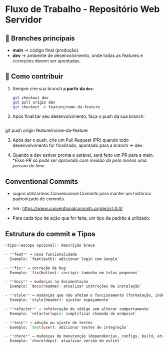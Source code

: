 # Fluxo de Trabalho - Repositório Web Servidor

## 📌 Branches principais
- **main** → código final (produção).
- **dev** → ambiente de desenvolvimento, onde todas as features e correções devem ser apontadas.

## 🚀 Como contribuir
1. Sempre crie sua branch **a partir da `dev`**:
   ```bash
   git checkout dev
   git pull origin dev
   git checkout -b feature/nome-da-feature

2. Após finalizar seu desenvolvimento, faça o push da sua branch:
   ```bash
git push origin feature/nome-da-feature

3. Após dar o push, crie um Pull Request (PR) quando todo desenvolvimento for finalizado, apontado para a branch → dev.

4. Quando a dev estiver pronta e estável, será feito um PR para a main.
 **Esse PR só pode ser aprovado com revisão de pelo menos uma pessoa do time.*
 
 ## Conventional Commits
 - sugiro utilizarmos Convencional Commits para manter um histórico padronizado de commits. 
 - link: https://www.conventionalcommits.org/en/v1.0.0/
 
 - Para cada tipo de ação que for feita, um tipo de padrão é utilizado:

 ## Estrutura do commit e Tipos
```bash
<tipo>(escopo opcional): descrição breve

- **feat** → nova funcionalidade  
  Exemplo: `feat(auth): adicionar login com Google`

- **fix** → correção de bug  
  Exemplo: `fix(button): corrigir tamanho em telas pequenas`

- **docs** → mudanças na documentação  
  Exemplo: `docs(readme): atualizar instruções de instalação`

- **style** → mudanças que não afetam o funcionamento (formatação, indentação, etc.)  
  Exemplo: `style(header): ajustar espaçamento`

- **refactor** → refatoração de código sem alterar comportamento  
  Exemplo: `refactor(api): simplificar chamada de endpoint`

- **test** → adição ou ajuste de testes  
  Exemplo: `test(user): adicionar testes de integração`

- **chore** → mudanças de manutenção (dependências, configs, build, etc.)  
  Exemplo: `chore(deps): atualizar versão do eslint`


